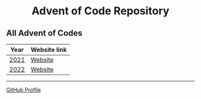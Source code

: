 # <center>Advent of Code Repository

## All Advent of Codes
| Year               | Website link                             |
|--------------------|------------------------------------------|
| [2021](./AOC_2021) | [Website](https://adventofcode.com/2021) |
| [2022](./AOC_2022) | [Website](https://adventofcode.com/2022) |

---

<a href="https://github.com/Gozrid" style="text-align:center;">GitHub Profile</a>

